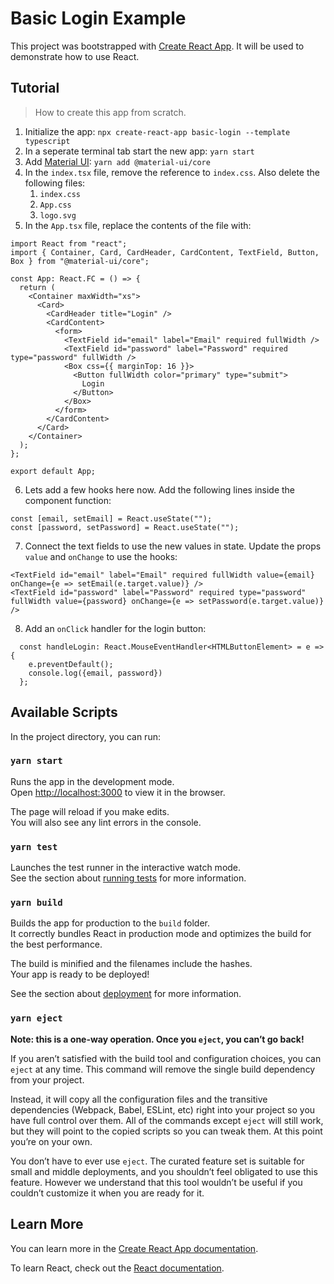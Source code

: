 # Basic Login Example

This project was bootstrapped with [Create React App](https://github.com/facebook/create-react-app). It will be used to demonstrate how to use React.

## Tutorial
> How to create this app from scratch.

 1. Initialize the app: `npx create-react-app basic-login --template typescript`
 2. In a seperate terminal tab start the new app: `yarn start`
 3. Add [Material UI](https://material-ui.com/): `yarn add @material-ui/core`
 4. In the `index.tsx` file, remove the reference to `index.css`. Also delete the following files:
    1. `index.css`
    2. `App.css`
    3. `logo.svg`
 5. In the `App.tsx` file, replace the contents of the file with:
```
import React from "react";
import { Container, Card, CardHeader, CardContent, TextField, Button, Box } from "@material-ui/core";

const App: React.FC = () => {
  return (
    <Container maxWidth="xs">
      <Card>
        <CardHeader title="Login" />
        <CardContent>
          <form>
            <TextField id="email" label="Email" required fullWidth />
            <TextField id="password" label="Password" required type="password" fullWidth />
            <Box css={{ marginTop: 16 }}>
              <Button fullWidth color="primary" type="submit">
                Login
              </Button>
            </Box>
          </form>
        </CardContent>
      </Card>
    </Container>
  );
};

export default App;
```
 6. Lets add a few hooks here now. Add the following lines inside the component function:
```
const [email, setEmail] = React.useState("");
const [password, setPassword] = React.useState("");
```
 7. Connect the text fields to use the new values in state. Update the props `value` and `onChange` to use the hooks:
```
<TextField id="email" label="Email" required fullWidth value={email} onChange={e => setEmail(e.target.value)} />
<TextField id="password" label="Password" required type="password" fullWidth value={password} onChange={e => setPassword(e.target.value)} />
```
 8. Add an `onClick` handler for the login button:
```
  const handleLogin: React.MouseEventHandler<HTMLButtonElement> = e => {
    e.preventDefault();
    console.log({email, password})
  };
```


## Available Scripts

In the project directory, you can run:

### `yarn start`

Runs the app in the development mode.<br />
Open [http://localhost:3000](http://localhost:3000) to view it in the browser.

The page will reload if you make edits.<br />
You will also see any lint errors in the console.

### `yarn test`

Launches the test runner in the interactive watch mode.<br />
See the section about [running tests](https://facebook.github.io/create-react-app/docs/running-tests) for more information.

### `yarn build`

Builds the app for production to the `build` folder.<br />
It correctly bundles React in production mode and optimizes the build for the best performance.

The build is minified and the filenames include the hashes.<br />
Your app is ready to be deployed!

See the section about [deployment](https://facebook.github.io/create-react-app/docs/deployment) for more information.

### `yarn eject`

**Note: this is a one-way operation. Once you `eject`, you can’t go back!**

If you aren’t satisfied with the build tool and configuration choices, you can `eject` at any time. This command will remove the single build dependency from your project.

Instead, it will copy all the configuration files and the transitive dependencies (Webpack, Babel, ESLint, etc) right into your project so you have full control over them. All of the commands except `eject` will still work, but they will point to the copied scripts so you can tweak them. At this point you’re on your own.

You don’t have to ever use `eject`. The curated feature set is suitable for small and middle deployments, and you shouldn’t feel obligated to use this feature. However we understand that this tool wouldn’t be useful if you couldn’t customize it when you are ready for it.

## Learn More

You can learn more in the [Create React App documentation](https://facebook.github.io/create-react-app/docs/getting-started).

To learn React, check out the [React documentation](https://reactjs.org/).
